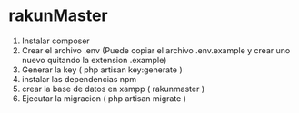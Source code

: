 # rakunMaster

1) Instalar composer
2) Crear el archivo .env (Puede copiar el archivo .env.example y crear uno nuevo quitando la extension .example)
3) Generar la key ( php artisan key:generate )
4) instalar las dependencias npm
5) crear la base de datos en xampp ( rakunmaster )
6) Ejecutar la migracion ( php artisan migrate )
